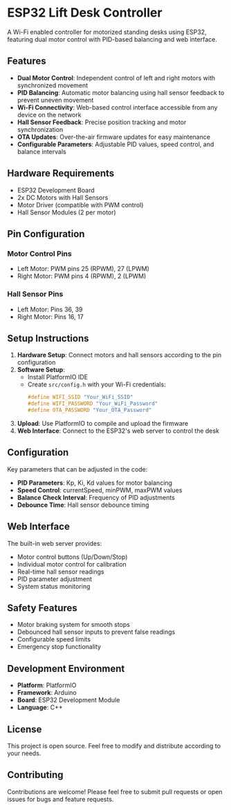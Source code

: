 # ESP32 Lift Desk Controller

A Wi-Fi enabled controller for motorized standing desks using ESP32, featuring dual motor control with PID-based balancing and web interface.

## Features

- **Dual Motor Control**: Independent control of left and right motors with synchronized movement
- **PID Balancing**: Automatic motor balancing using hall sensor feedback to prevent uneven movement
- **Wi-Fi Connectivity**: Web-based control interface accessible from any device on the network
- **Hall Sensor Feedback**: Precise position tracking and motor synchronization
- **OTA Updates**: Over-the-air firmware updates for easy maintenance
- **Configurable Parameters**: Adjustable PID values, speed control, and balance intervals

## Hardware Requirements

- ESP32 Development Board
- 2x DC Motors with Hall Sensors
- Motor Driver (compatible with PWM control)
- Hall Sensor Modules (2 per motor)

## Pin Configuration

### Motor Control Pins
- Left Motor: PWM pins 25 (RPWM), 27 (LPWM)
- Right Motor: PWM pins 4 (RPWM), 2 (LPWM)

### Hall Sensor Pins
- Left Motor: Pins 36, 39
- Right Motor: Pins 16, 17

## Setup Instructions

1. **Hardware Setup**: Connect motors and hall sensors according to the pin configuration
2. **Software Setup**: 
   - Install PlatformIO IDE
   - Create `src/config.h` with your Wi-Fi credentials:
     ```cpp
     #define WIFI_SSID "Your_WiFi_SSID"
     #define WIFI_PASSWORD "Your_WiFi_Password"
     #define OTA_PASSWORD "Your_OTA_Password"
     ```
3. **Upload**: Use PlatformIO to compile and upload the firmware
4. **Web Interface**: Connect to the ESP32's web server to control the desk

## Configuration

Key parameters that can be adjusted in the code:

- **PID Parameters**: Kp, Ki, Kd values for motor balancing
- **Speed Control**: currentSpeed, minPWM, maxPWM values
- **Balance Check Interval**: Frequency of PID adjustments
- **Debounce Time**: Hall sensor debounce timing

## Web Interface

The built-in web server provides:
- Motor control buttons (Up/Down/Stop)
- Individual motor control for calibration
- Real-time hall sensor readings
- PID parameter adjustment
- System status monitoring

## Safety Features

- Motor braking system for smooth stops
- Debounced hall sensor inputs to prevent false readings
- Configurable speed limits
- Emergency stop functionality

## Development Environment

- **Platform**: PlatformIO
- **Framework**: Arduino
- **Board**: ESP32 Development Module
- **Language**: C++

## License

This project is open source. Feel free to modify and distribute according to your needs.

## Contributing

Contributions are welcome! Please feel free to submit pull requests or open issues for bugs and feature requests.

